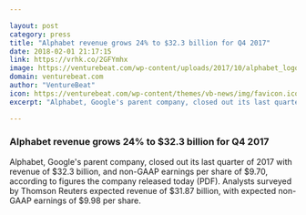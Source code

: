 ```yaml
---

layout: post
category: press
title: "Alphabet revenue grows 24% to $32.3 billion for Q4 2017"
date: 2018-02-01 21:17:15
link: https://vrhk.co/2GFYmhx
image: https://venturebeat.com/wp-content/uploads/2017/10/alphabet_logo.jpg?fit=780%2C390&strip=all
domain: venturebeat.com
author: "VentureBeat"
icon: https://venturebeat.com/wp-content/themes/vb-news/img/favicon.ico
excerpt: "Alphabet, Google's parent company, closed out its last quarter of 2017 with revenue of $32.3 billion, and non-GAAP earnings per share of $9.70, according to figures the company released today (PDF). Analysts surveyed by Thomson Reuters expected revenue of $31.87 billion, with expected non-GAAP earnings of $9.98 per share."

---
```


### Alphabet revenue grows 24% to $32.3 billion for Q4 2017

Alphabet, Google's parent company, closed out its last quarter of 2017 with revenue of $32.3 billion, and non-GAAP earnings per share of $9.70, according to figures the company released today (PDF). Analysts surveyed by Thomson Reuters expected revenue of $31.87 billion, with expected non-GAAP earnings of $9.98 per share.
